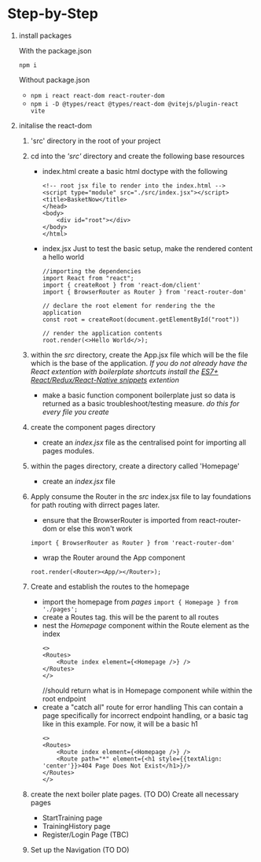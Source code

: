 # Step-by-Step

1. install packages
    
    With the package.json
    
    `npm i`

    Without package.json

    - `npm i react react-dom react-router-dom`
    - `npm i -D @types/react @types/react-dom @vitejs/plugin-react vite`

2. initalise the react-dom

    1. 'src' directory in the root of your project
    
    2. cd into the *'src'* directory and create the following base resources
        - index.html
            create a basic html doctype with the following
            ```
            <!-- root jsx file to render into the index.html -->
            <script type="module" src="./src/index.jsx"></script>
            <title>BasketNow</title>
            </head>
            <body>
                <div id="root"></div>
            </body>
            </html>
            ```
        - index.jsx
            Just to test the basic setup, make the rendered content a hello world
            ```
            //importing the dependencies
            import React from "react";
            import { createRoot } from 'react-dom/client'
            import { BrowserRouter as Router } from 'react-router-dom'

            // declare the root element for rendering the the application
            const root = createRoot(document.getElementById("root"))

            // render the application contents
            root.render(<>Hello World</>);
            ```
    
    3. within the *src* directory, create the App.jsx file which will be the file which is the base of the application.
        *If you do not already have the React extention with boilerplate shortcuts install the [ES7+ React/Redux/React-Native snippets](https://marketplace.visualstudio.com/items?itemName=dsznajder.es7-react-js-snippets) extention*
        - make a basic function component boilerplate just so data is returned as a basic troubleshoot/testing measure. *do this for every file you create*

    4. create the component pages directory
        - create an *index.jsx* file as the centralised point for importing all pages modules.

    5. within the pages directory, create a directory called 'Homepage'
        - create an *index.jsx* file
    
    6. Apply consume the Router in the *src* index.jsx file to lay foundations for path routing with dirrect pages later.
        - ensure that the BrowserRouter is imported from react-router-dom or else this won't work

        `import { BrowserRouter as Router } from 'react-router-dom'`
        - wrap the Router around the App component
        ```
        root.render(<Router><App/></Router>);
        ```
    7. Create and establish the routes to the homepage
        - import the homepage from *pages*
            `import { Homepage } from './pages';`
        - create a Routes tag. this will be the parent to all routes
        - nest the *Homepage* component within the Route element as the index
            ```
            <>
            <Routes>
                <Route index element={<Homepage />} />
            </Routes>
            </>
            ```
            //should return what is in Homepage component while within the root endpoint
        - create a "catch all" route for error handling
            This can contain a page specifically for incorrect endpoint handling, or a basic tag like in this example. For now, it will be a basic h1
            ```
            <>
            <Routes>
                <Route index element={<Homepage />} />
                <Route path="*" element={<h1 style={{textAlign: 'center'}}>404 Page Does Not Exist</h1>}/>
            </Routes>
            </>
            ```
    8. create the next boiler plate pages. (TO DO)
        Create all necessary pages
        - StartTraining page
        - TrainingHistory page
        - Register/Login Page (TBC)
    
    9. Set up the Navigation (TO DO)


